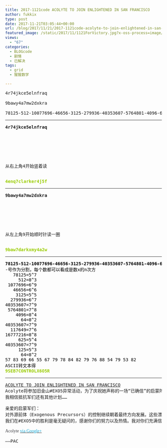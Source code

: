 ```yaml
---
title: 2017-1121code ACOLYTE TO JOIN ENLIGHTENED IN SAN FRANCISCO
author: fukkix
type: post
date: 2017-11-21T03:05:44+00:00
url: /blog/2017/11/21/2017-1121code-acolyte-to-join-enlightened-in-san-francisco/
featured_image: /static/2017/11/1121ForVictory.jpg?x-oss-process=image/resize,m_fill,w_700,h_220
views:
  - "67"
categories:
  - BLOGcode
  - 剧情
  - 已解决
tags:
  - grid
  - 猩猩数学

---
```

<pre>4r74jkce5elnfraq

9bawy4a7mw2dxkra

78125-512-10077696-46656-3125-279936-40353607-5764801-4096-64-40353607-117649-16777216-625-40353607-125-64-<!--more--></pre>

* * *

<pre><strong>4r74jkce5elnfraq
</strong>


<table border="0" cellpading="0" cellspacing="0"   >
  
  	
  
</table>

从右上角4开始竖着读

<strong>
<span style="color: #99cc00;">4enq7clarker4j5f</span></strong></pre>

* * *

<pre><strong>9bawy4a7mw2dxkra
</strong>


<table border="0" cellpading="0" cellspacing="0"   >
  
  	
  
</table>

从左上角9开始顺时针读一圈

<span style="color: #99cc00;"><strong>
9baw7darkxmy4a2w</strong></span></pre>

* * *

<pre><span style="color: #000000;"><strong>78125-512-10077696-46656-3125-279936-40353607-5764801-4096-64-40353607-117649-16777216-625-40353607-125-64-
</strong>-号作为分割，每个数都可以看成是数x的n次方
   78125=5^7
     512=8^3
 1077696=6^9
   46656=6^6
    3125=5^5
  279936=6^7
40353607=7^9
 5764801=7^8
    4096=8^4
      64=8^2
40353607=7^9
  117649=7^6
16777216=8^8
     625=5^4
40353607=7^9
     125=5^3
      64=8^2
57 83 69 66 55 67 79 78 84 82 79 76 88 54 79 53 82
ASCII转文本得
<span style="color: #99cc00;"><strong>9SEB7CONTROLX6O5R</strong></span></span></pre>

* * *

<pre><a href="http://investigate.ingress.com/2017/11/20/acolyte-to-join-enlightened-in-san-francisco/">ACOLYTE TO JOIN ENLIGHTENED IN SAN FRANCISCO</a>
Acolyte将参加旧金山#EXO5异常活动，为了庆祝她声称的一场“已确信”的启蒙阵营胜利。
我相信抵抗军们还有其他计划……

亲爱的启蒙军们：
对外源前体（Exogenous Precursors）的控制继续朝着最终方向发展。这些漂泊的碎片代表了我的朋友们的真正潜能，以及一种纯粹的、启蒙愿景引领着的未来。即便就在现在，他们也在成长。探索。特工们在访问Portal和建立Link的旅程中遇到形形色色的美景，吸取它们的能量。
我们在#EXO5中的胜利是毫无疑问的，感谢你们的努力以及热情。我对你们充满信心，期待在旧金山与你们一起庆祝这场胜利。

<span lang="EN-US" style="font-size: 10.5pt; font-family: Consolas; color: #3c3c41;">Acolyte </span><span lang="EN-US"><a href="https://plus.google.com/107293393622139455503/posts/QVqpFEDwPEo"><span style="font-size: 10.5pt; font-family: Consolas; color: #0da4d3;">via Google+</span></a>

——PAC</span></pre>
